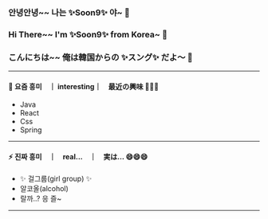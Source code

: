 ### 안녕안녕~~ 나는 ✨Soon9✨ 야~ 👋
### Hi There~~ I'm ✨Soon9✨ from Korea~ 👋
### こんにちは~~ 俺は韓国からの ✨スング✨ だよ～ 👋

---

#### 🌱 요즘 흥미　｜ interesting｜　最近の興味 🤔🤔🤔
- Java
- React
- Css
- Spring

---
#### ⚡ 진짜 흥미　｜　real...　｜　実は… 😄😄😄
- ✨ 걸그룹(girl group) ✨
- 알코올(alcohol)
- 랄까..? 응 즐~ 

---


<!--
**soongu/soongu** is a ✨ _special_ ✨ repository because its `README.md` (this file) appears on your GitHub profile.

Here are some ideas to get you started:

- 🔭 I’m currently working on ...
- 🌱 I’m currently learning ...
- 👯 I’m looking to collaborate on ...
- 🤔 I’m looking for help with ...
- 💬 Ask me about ...
- 📫 How to reach me: ...
- 😄 Pronouns: ...
- ⚡ Fun fact: ...
-->
